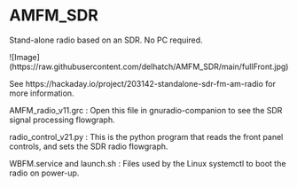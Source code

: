 # AMFM_SDR
<p>Stand-alone radio based on an SDR. No PC required.</p>
<p>![Image](https://raw.githubusercontent.com/delhatch/AMFM_SDR/main/fullFront.jpg)</p>
<p>See https://hackaday.io/project/203142-standalone-sdr-fm-am-radio for more information.</p>
<p>AMFM_radio_v11.grc : Open this file in gnuradio-companion to see the SDR signal processing flowgraph.</p>
<p>radio_control_v21.py : This is the python program that reads the front panel controls, and sets the SDR radio flowgraph.</p>
<p>WBFM.service and launch.sh : Files used by the Linux systemctl to boot the radio on power-up.</p>
